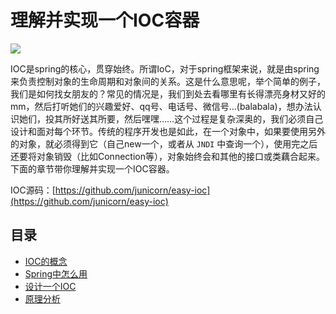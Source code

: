 # 理解并实现一个IOC容器

![](http://i.imgur.com/HLyJOSv.png)

IOC是spring的核心，贯穿始终。所谓IoC，对于spring框架来说，就是由spring来负责控制对象的生命周期和对象间的关系。这是什么意思呢，举个简单的例子，我们是如何找女朋友的？常见的情况是，我们到处去看哪里有长得漂亮身材又好的mm，然后打听她们的兴趣爱好、qq号、电话号、微信号...(balabala)，想办法认识她们，投其所好送其所要，然后嘿嘿……这个过程是复杂深奥的，我们必须自己设计和面对每个环节。传统的程序开发也是如此，在一个对象中，如果要使用另外的对象，就必须得到它（自己new一个，或者从 `JNDI` 中查询一个），使用完之后还要将对象销毁（比如Connection等），对象始终会和其他的接口或类藕合起来。
下面的章节带你理解并实现一个IOC容器。

IOC源码：[https://github.com/junicorn/easy-ioc](https://github.com/junicorn/easy-ioc)

## 目录

* [IOC的概念](1.concept.md)
* [Spring中怎么用](2.spring.md)
* [设计一个IOC](3.myioc.md)
* [原理分析](4.principle.md)
